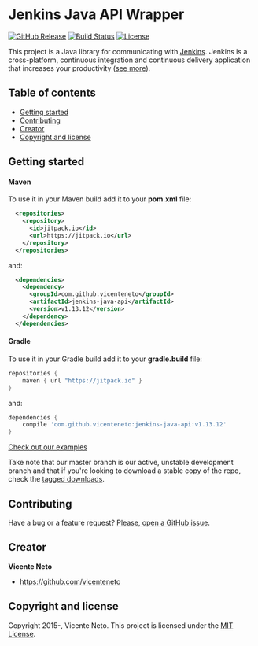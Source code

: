 # Jenkins Java API Wrapper

[![GitHub Release](https://img.shields.io/github/release/vicenteneto/jenkins-java-api.svg)](https://github.com/vicenteneto/jenkins-java-api/latest)
[![Build Status](https://travis-ci.org/vicenteneto/jenkins-java-api.svg?branch=master)](https://travis-ci.org/vicenteneto/jenkins-java-api)
[![License](http://img.shields.io/:license-mit-blue.svg)](https://github.com/vicenteneto/jenkins-java-api/blob/master/LICENSE)

This project is a Java library for communicating with [Jenkins](https://github.com/jenkinsci/jenkins/). Jenkins is a cross-platform, continuous integration and continuous delivery application that increases your productivity ([see more](https://wiki.jenkins-ci.org/display/JENKINS/Meet+Jenkins)).

## Table of contents

* [Getting started](#getting-started)
* [Contributing](#contributing)
* [Creator](#creator)
* [Copyright and license](#copyright-and-license)

## Getting started

#### Maven
To use it in your Maven build add it to your **pom.xml** file:
```xml
  <repositories>
    <repository>
      <id>jitpack.io</id>
      <url>https://jitpack.io</url>
    </repository>
  </repositories>
```
and:
```xml
  <dependencies>
    <dependency>
      <groupId>com.github.vicenteneto</groupId>
      <artifactId>jenkins-java-api</artifactId>
      <version>v1.13.12</version>
    </dependency>
  </dependencies>
```

#### Gradle
To use it in your Gradle build add it to your **gradle.build** file:
```gradle
repositories {
    maven { url "https://jitpack.io" }
}
```
and:
```gradle
dependencies {
    compile 'com.github.vicenteneto:jenkins-java-api:v1.13.12'
}
```

[Check out our examples](https://github.com/vicenteneto/jenkins-java-api/blob/master/docs/examples.md)

Take note that our master branch is our active, unstable development branch and that if you're looking to download a stable copy of the repo, check the [tagged downloads](https://github.com/vicenteneto/jenkins-java-api/tags).

## Contributing

Have a bug or a feature request? [Please, open a GitHub issue](https://github.com/vicenteneto/jenkins-java-api/issues/new).

## Creator

**Vicente Neto**

* <https://github.com/vicenteneto>

## Copyright and license

Copyright 2015-, Vicente Neto. This project is licensed under the [MIT License](https://github.com/vicenteneto/jenkins-java-api/blob/master/LICENSE).
